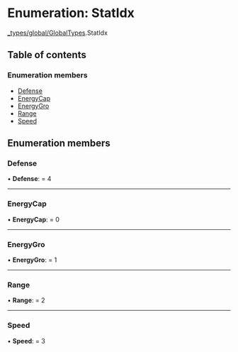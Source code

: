 # Enumeration: StatIdx

[\_types/global/GlobalTypes](../modules/_types_global_globaltypes.md).StatIdx

## Table of contents

### Enumeration members

- [Defense](_types_global_globaltypes.statidx.md#defense)
- [EnergyCap](_types_global_globaltypes.statidx.md#energycap)
- [EnergyGro](_types_global_globaltypes.statidx.md#energygro)
- [Range](_types_global_globaltypes.statidx.md#range)
- [Speed](_types_global_globaltypes.statidx.md#speed)

## Enumeration members

### Defense

• **Defense**: = 4

---

### EnergyCap

• **EnergyCap**: = 0

---

### EnergyGro

• **EnergyGro**: = 1

---

### Range

• **Range**: = 2

---

### Speed

• **Speed**: = 3
